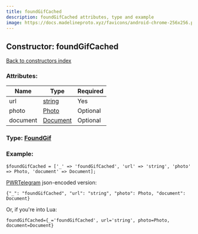 ```yaml
---
title: foundGifCached
description: foundGifCached attributes, type and example
image: https://docs.madelineproto.xyz/favicons/android-chrome-256x256.png
---
```

## Constructor: foundGifCached  
[Back to constructors index](index.md)



### Attributes:

| Name     |    Type       | Required |
|----------|---------------|----------|
|url|[string](../types/string.md) | Yes|
|photo|[Photo](../types/Photo.md) | Optional|
|document|[Document](../types/Document.md) | Optional|



### Type: [FoundGif](../types/FoundGif.md)


### Example:

```
$foundGifCached = ['_' => 'foundGifCached', 'url' => 'string', 'photo' => Photo, 'document' => Document];
```  

[PWRTelegram](https://pwrtelegram.xyz) json-encoded version:

```
{"_": "foundGifCached", "url": "string", "photo": Photo, "document": Document}
```


Or, if you're into Lua:  


```
foundGifCached={_='foundGifCached', url='string', photo=Photo, document=Document}

```


